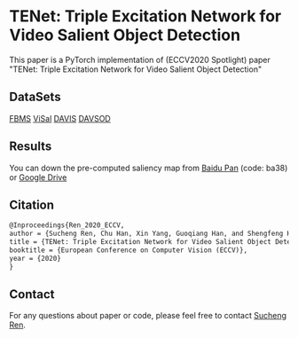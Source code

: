 # TENet: Triple Excitation Network for Video Salient Object Detection
This paper is a PyTorch implementation of (ECCV2020 Spotlight) paper "TENet: Triple Excitation Network for Video Salient Object Detection"
## DataSets
[FBMS](https://lmb.informatik.uni-freiburg.de/resources/datasets/moseg.en.html) [ViSal](https://github.com/shenjianbing/ViSalDataset) [DAVIS](https://davischallenge.org/) [DAVSOD](http://dpfan.net/davsod/)
## Results
You can down the pre-computed saliency map from [Baidu Pan](https://pan.baidu.com/s/1piW6RrwzIDIxLA8Kzv5HHQ) (code: ba38) or [Google Drive](https://drive.google.com/drive/folders/1fJZYCAz3NBQbo3M771R-WZOgBy1xvAUJ?usp=sharing)

## Citation
```latex
@Inproceedings{Ren_2020_ECCV,
author = {Sucheng Ren, Chu Han, Xin Yang, Guoqiang Han, and Shengfeng He},
title = {TENet: Triple Excitation Network for Video Salient Object Detection},
booktitle = {European Conference on Computer Vision (ECCV)},
year = {2020}
}
```
## Contact
For any questions about paper or code, please feel free to contact [Sucheng Ren](oliverrensu@fmail.com).